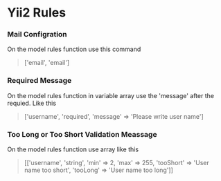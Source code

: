 # Yii2 Rules
### Mail Configration
On the model rules function use this command
> ['email', 'email']

### Required Message
On the model rules function in variable array use the 'message' after the requied. Like this
> ['username', 'required', 'message' => 'Please write user name']

### Too Long or Too Short Validation Meassage
On the model rules function use array like this
> [['username', 'string', 'min' => 2, 'max' => 255, 'tooShort' => 'User name too short', 'tooLong' => 'User name too long']]